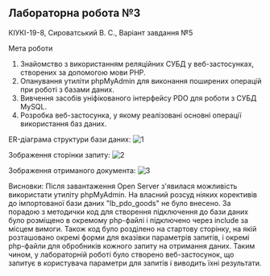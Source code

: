 ## Лабораторна робота №3

КІУКІ-19-8, Сироватський В. С., Варіант завдання №5

Мета роботи
1. Знайомство з використанням реляційних СУБД у веб-застосунках, створених за допомогою мови PHP.
2. Опанування утиліти phpMyAdmin для виконання поширених операцій при роботі з базами даних.
3. Вивчення засобів уніфікованого інтерфейсу PDO для роботи з СУБД MySQL.
4. Розробка веб-застосунка, у якому реалізовані основні операції використання баз даних.

ER-діаграма структури бази даних:
![1](https://user-images.githubusercontent.com/131663941/234677403-49689a57-214b-475c-8446-8e261739b4a5.png)

Зображення сторінки запиту:
![2](https://user-images.githubusercontent.com/131663941/234678822-486b65c5-82a7-45cd-b844-96e2534a5a84.png)

Зображення отриманого документа:
![3](https://user-images.githubusercontent.com/131663941/234678841-9ebc01e7-6bb2-49d3-8eb0-3ed1c1b0ab69.png)

Висновки: Після завантаження Open Server з'явилася можливість використати утиліту phpMyAdmin. На власний розсуд ніяких корективів до імпортованої бази даних "lb_pdo_goods" не було  внесено. За порадою з методички код для створення підключення до бази даних було розміщено в окремому php-файлі і підключено через include за місцем вимоги. Також код було розділено на стартову сторінку, на якій розташовано окремі форми для вказівки параметрів запитів, і окремі php-файли для обробників кожного запиту на отримання даних. Таким чином, у лабораторній роботі було створено веб-застосунок, що запитує в користувача параметри для запитів і виводить їхні результати.
